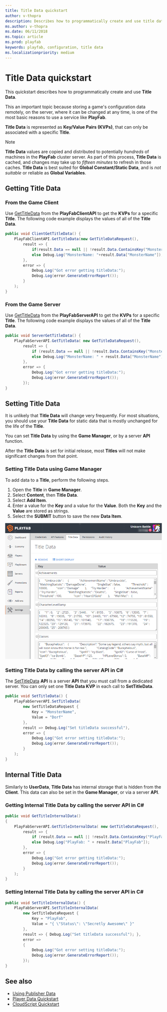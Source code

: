 ```yaml
---
title: Title Data quickstart
author: v-thopra
description: Describes how to programmatically create and use title data
ms.author: v-thopra
ms.date: 06/11/2018
ms.topic: article
ms.prod: playfab
keywords: playfab, configuration, title data
ms.localizationpriority: medium
---
```


# Title Data quickstart

This quickstart describes how to programmatically create and use **Title Data**.

This an important topic because storing a game's configuration data remotely, on the server, where it can be changed at any time, is one of the most basic reasons to use a service like **PlayFab**.

**Title Data** is represented as **Key/Value Pairs (KVPs)**, that can only be associated with a specific **Title**.

> [!NOTE]
> **Title Data** values are copied and distributed to potentially *hundreds* of machines in the **PlayFab** cluster server. As part of this process, **Title Data** is cached, and changes may take up to *fifteen minutes* to refresh in those caches. **Title Data** is best suited for **Global Constant/Static Data**, and is *not suitable* or reliable as **Global Variables**.

## Getting Title Data

### From the Game Client

Use [GetTitleData](xref:titleid.playfabapi.com.client.title-widedatamanagement.gettitledata) from the **PlayFabClientAPI** to get the **KVPs** for a specific **Title**. The following code example displays the values of all of the **Title Data**.

```csharp
public void ClientGetTitleData() {
    PlayFabClientAPI.GetTitleData(new GetTitleDataRequest(),
        result => {
            if(result.Data == null || !result.Data.ContainsKey("MonsterName")) Debug.Log("No MonsterName");
            else Debug.Log("MonsterName: "+result.Data["MonsterName"]);
        },
        error => {
            Debug.Log("Got error getting titleData:");
            Debug.Log(error.GenerateErrorReport());
        }
    );
}
```

### From the Game Server

Use [GetTitleData](xref:titleid.playfabapi.com.server.title-widedatamanagement.gettitledata) from the **PlayFabServerAPI** to get the **KVPs** for a specific **Title**. The following code example displays the values of all of the **Title Data**.

```csharp
public void ServerGetTitleData() {
    PlayFabServerAPI.GetTitleData( new GetTitleDataRequest(),
        result => {
            if (result.Data == null || !result.Data.ContainsKey("MonsterName")) Debug.Log("No MonsterName");
            else Debug.Log("MonsterName: " + result.Data["MonsterName"]);
        },
        error => {
            Debug.Log("Got error getting titleData:");
            Debug.Log(error.GenerateErrorReport());
        });
}
```

## Setting Title Data

It is unlikely that **Title Data** will change very frequently. For most situations, you should use your **Title Data** for static data that is mostly unchanged for the life of the **Title**.

You can set **Title Data** by using the **Game Manager**, or by a server **API** function.

After the **Title Data** is set for initial release, most **Titles** will not make significant changes from that point.

### Setting Title Data using Game Manager

To add data to a **Title**, perform the following steps.

1. Open the **Title** in **Game Manager**.
2. Select **Content**, then **Title Data**.
3. Select **Add Item**.
4. Enter a value for the **Key** and a value for the **Value**. Both the **Key** and the **Value** are stored as strings.
5. Select the **SUBMIT** button to save the new **Data Item**.

![Game Manager - Set Title Data](media/tutorials/game-manager-set-title-data.png)  

### Setting Title Data by calling the server API in C#

The [SetTitleData](xref:titleid.playfabapi.com.server.title-widedatamanagement.settitledata) **API** is a server **API** that you must call from a dedicated server. You can only set one **Title Data KVP** in each call to **SetTitleData**.

```csharp
public void SetTitleData() {
    PlayFabServerAPI.SetTitleData(
        new SetTitleDataRequest {
            Key = "MonsterName",
            Value = "Dorf"
        }, 
        result => Debug.Log("Set titleData successful"),
        error => {
            Debug.Log("Got error setting titleData:");
            Debug.Log(error.GenerateErrorReport());
        }
    );
}
```

## Internal Title Data

Similarly to **UserData**, **Title Data** has internal storage that is hidden from the **Client**. This data can also be set in the **Game Manager**, or via a server **API**.

### Getting Internal Title Data by calling the server API in C#

```csharp
public void GetTitleInternalData()
{
    PlayFabServerAPI.GetTitleInternalData( new GetTitleDataRequest(),
        result => {
            if (result.Data == null || !result.Data.ContainsKey("PlayFab")) Debug.Log("No PlayFab");
            else Debug.Log("PlayFab: " + result.Data["PlayFab"]);
        },
        error => {
            Debug.Log("Got error getting titleData:");
            Debug.Log(error.GenerateErrorReport());
        }
    );
}
```

### Setting Internal Title Data by calling the server API in C#

```csharp
public void SetTitleInternalData() {
    PlayFabServerAPI.SetTitleInternalData(
        new SetTitleDataRequest {
            Key = "PlayFab",
            Value = "{ \"Status\": \"Secretly Awesome\" }"
        }, 
        result => { Debug.Log("Set titleData successful"); },
        error =>
        {
            Debug.Log("Got error setting titleData:");
            Debug.Log(error.GenerateErrorReport());
        });
}
```
## See also

- [Using Publisher Data](../../config/titledata/using-publisher-data.md)
- [Player Data Quickstart](../../data/playerdata/quickstart.md)
- [CloudScript Quickstart](../../automation/cloudscript/quickstart.md)
